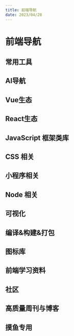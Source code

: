 ```yaml
---
title: 前端导航
date: 2023/04/28
---
```


# 前端导航

## 常用工具

<nav-link type=1></nav-link>

## AI导航

<nav-link type=2></nav-link>

## Vue生态

<nav-link type=3></nav-link>

## React生态

<nav-link type=4></nav-link>

## JavaScript 框架类库

<nav-link type=5></nav-link>

## CSS 相关

<nav-link type=6></nav-link>

## 小程序相关

<nav-link type=7></nav-link>

## Node 相关

<nav-link type=8></nav-link>

## 可视化

<nav-link type=9></nav-link>

## 编译&构建&打包

<nav-link type=10></nav-link>

## 图标库

<nav-link type=11></nav-link>

## 前端学习资料

<nav-link type=12></nav-link>

## 社区

<nav-link type=13></nav-link>

## 高质量周刊与博客

<nav-link type=14></nav-link>

## 摸鱼专用

<nav-link type=15></nav-link>
